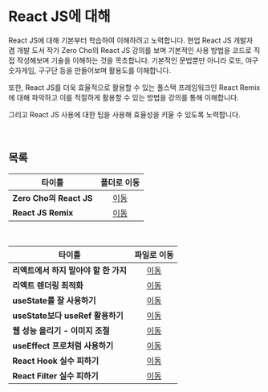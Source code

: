 # React JS에 대해
React JS에 대해 기본부터 학습하여 이해하려고 노력합니다. 현업 React JS 개발자 겸 개발 도서 작가 Zero Cho의 React JS 강의를 보며 기본적인 사용 방법을 코드로 직접 작성해보며 기술을 이해하는 것을 목쵸합니다. 기본적인 문법뿐만 아니라 로또, 야구숫자게임, 구구단 등을 만들어보며 활용도를 이해합니다.   

또한, React JS를 더욱 효율적으로 활용할 수 있는 풀스택 프레임워크인 React Remix에 대해 파악하고 이를 적절하게 활용할 수 있는 방법을 강의를 통해 이해합니다.   

그리고 React JS 사용에 대한 팁을 사용해 효율성을 키울 수 있도록 노력합니다.   

<br/>

## 목록
|타이틀|폴더로 이동|
|---|:---:|
|**Zero Cho의 React JS**|[이동](https://github.com/Hschan2/LearnJavascript/tree/main/React/ReactLecture)|
|**React JS Remix**|[이동](https://github.com/Hschan2/LearnJavascript/tree/main/React/React-Remix)|


<br/>

|타이틀|파일로 이동|
|---|:---:|
|**리액트에서 하지 말아야 할 한 가지**|[이동](https://github.com/Hschan2/LearnJavascript/blob/main/React/%EB%A6%AC%EC%95%A1%ED%8A%B8%EC%97%90%EC%84%9C%20%ED%95%98%EC%A7%80%20%EB%A7%90%EC%95%84%EC%95%BC%20%ED%95%A0%20%EA%B2%83.md)|
|**리액트 렌더링 최적화**|[이동](https://github.com/Hschan2/LearnJavascript/blob/main/React/%EB%A6%AC%EC%95%A1%ED%8A%B8%20%EB%A0%8C%EB%8D%94%EB%A7%81%20%EC%B5%9C%EC%A0%81%ED%99%94.js)|
|**useState를 잘 사용하기**|[이동](https://github.com/Hschan2/LearnJavascript/blob/main/React/howToMakeReactState.js)|
|**useState보다 useRef 활용하기**|[이동](https://github.com/Hschan2/LearnJavascript/blob/main/React/noStateYesRef.js)|
|**웹 성능 올리기 - 이미지 조절**|[이동](https://github.com/Hschan2/LearnJavascript/blob/main/React/%EC%9B%B9%EC%84%B1%EB%8A%A5%EC%98%AC%EB%A6%AC%EA%B8%B0-%EC%9D%B4%EB%AF%B8%EC%A7%80.md)|
|**useEffect 프로처럼 사용하기**|[이동](https://github.com/Hschan2/LearnJavascript/blob/main/React/useEffect%20%EC%9E%98%20%ED%99%9C%EC%9A%A9%ED%95%98%EA%B8%B0.js)|
|**React Hook 실수 피하기**|[이동](https://github.com/Hschan2/LearnJavascript/blob/main/React/React%20Hook%20%EC%8B%A4%EC%88%98%20%ED%94%BC%ED%95%98%EA%B8%B0.js)|
|**React Filter 실수 피하기**|[이동](https://github.com/Hschan2/LearnJavascript/blob/main/React/filter%20%EC%8B%A4%EC%88%98%ED%95%98%EC%A7%80%20%EC%95%8A%EA%B8%B0.js)|